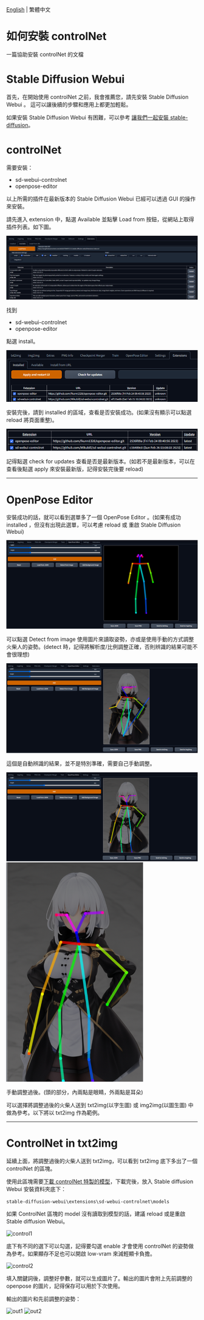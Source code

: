 [English](README.md) | 繁體中文

# 如何安裝 controlNet
一篇協助安裝 controlNet 的文檔

# Stable Diffusion Webui
首先，在開始使用 controlNet 之前，我會推薦您，請先安裝 Stable Diffusion Webui 。 這可以讓後續的步驟和應用上都更加輕鬆。

如果安裝 Stable Diffusion Webui 有困難，可以參考 [讓我們一起安裝 stable-diffusion](https://github.com/JingShing/Lets-start-install-stable-diffusion/blob/main/README.md)。

# controlNet

需要安裝：
* sd-webui-controlnet
* openpose-editor

以上所需的插件在最新版本的 Stable Diffusion Webui 已經可以透過 GUI 的操作來安裝。

請先進入 extension 中，點選 Available 並點擊 Load from 按鈕，從網站上取得插件列表。如下圖。

![ex1](image/ex1.png)

找到
* sd-webui-controlnet
* openpose-editor

點選 install。

![ex2](image/ex2.png)

安裝完後，請到 installed 的區域，查看是否安裝成功。(如果沒有顯示可以點選 reload 將頁面重整)。

![ex3](image/ex3.png)

記得點選 check for updates 查看是否是最新版本。(如若不是最新版本，可以在查看後點選 apply 來安裝最新版，記得安裝完後要 reload)

---
# OpenPose Editor
安裝成功的話，就可以看到選單多了一個 OpenPose Editor 。(如果有成功 installed ，但沒有出現此選單，可以考慮 reload 或 重啟 Stable Diffusion Webui)

![pose1](image/pose1.png)

可以點選 Detect from image 使用圖片來讀取姿勢，亦或是使用手動的方式調整火柴人的姿勢。(detect 時，記得將解析度/比例調整正確，否則辨識的結果可能不會很理想)

![pose2](image/pose2.png)

這個是自動辨識的結果，並不是特別準確，需要自己手動調整。

![pose3](image/pose3.png)
![posture](image/pose_detect.png)

手動調整過後。(頭的部分，內兩點是眼睛，外兩點是耳朵)

可以選擇將調整過後的火柴人送到 txt2img(以字生圖) 或 img2img(以圖生圖) 中做為參考。以下將以 txt2img 作為範例。

---
# ControlNet in txt2img
延續上面，將調整過後的火柴人送到 txt2img，可以看到 txt2img 底下多出了一個 controlNet 的區塊。

使用此區塊需要[下載 controlNet 特製的模型](https://huggingface.co/webui/ControlNet-modules-safetensors/blob/main/control_openpose-fp16.safetensors)，下載完後，放入 Stable diffusion Webui 安裝資料夾底下：

```stable-diffusion-webui\extensions\sd-webui-controlnet\models```

如果 ControlNet 區塊的 model 沒有讀取到模型的話，建議 reload 或是重啟 Stable diffusion Webui。

![control1](image/control1.png)

底下有不同的選下可以勾選，記得要勾選 enable 才會使用 controlNet 的姿勢做為參考。如果顯存不足也可以開啟 low-vram 來減輕顯卡負擔。

![control2](image/control2.png)

填入關鍵詞後，調整好參數，就可以生成圖片了。輸出的圖片會附上先前調整的 openpose 的圖片，記得保存可以用於下次使用。

輸出的圖片和先前調整的姿勢：

![out1](image/out_image.png)
![out2](image/out_pose.png)
